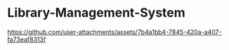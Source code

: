 ﻿# Library-Management-System
https://github.com/user-attachments/assets/7b4a1bb4-7845-420a-a407-fa73eaf8313f
